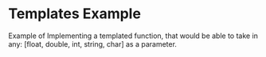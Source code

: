 <h1> Templates Example </h1>

Example of Implementing a templated function, that would be able to take 
in any: [float, double, int, string, char] as a parameter.
